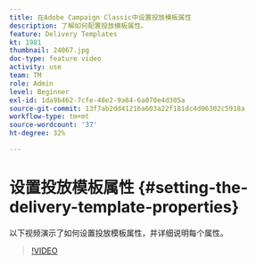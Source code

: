 ```yaml
---
title: 在Adobe Campaign Classic中设置投放模板属性
description: 了解如何配置投放模板属性。
feature: Delivery Templates
kt: 1981
thumbnail: 24067.jpg
doc-type: feature video
activity: use
team: TM
role: Admin
level: Beginner
exl-id: 1da9b462-7cfe-48e2-9a84-6a070e4d305a
source-git-commit: 13f7ab2dd41216a603a22f181dc4d06302c5918a
workflow-type: tm+mt
source-wordcount: '37'
ht-degree: 32%

---
```


# 设置投放模板属性 {#setting-the-delivery-template-properties}

以下视频演示了如何设置投放模板属性，并详细说明每个属性。

>[!VIDEO](https://video.tv.adobe.com/v/24067?quality=12&learn=on)
